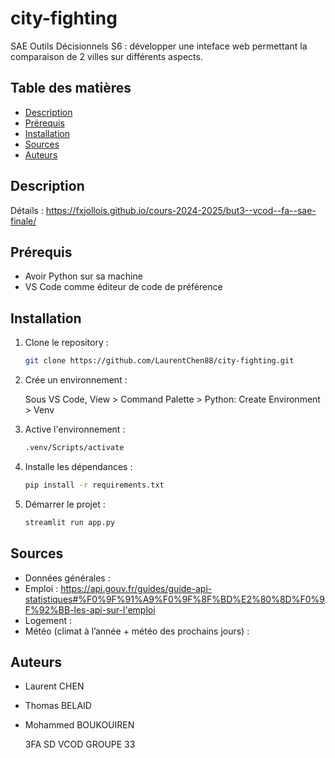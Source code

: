 # city-fighting
SAE Outils Décisionnels S6 : développer une inteface web permettant la comparaison de 2 villes sur différents aspects.

## Table des matières
- [Description](#description)
- [Prérequis](#prérequis)
- [Installation](#installation)
- [Sources](#sources)
- [Auteurs](#auteurs)

## Description
Détails : https://fxjollois.github.io/cours-2024-2025/but3--vcod--fa--sae-finale/

## Prérequis
- Avoir Python sur sa machine
- VS Code comme éditeur de code de préférence

## Installation
1. Clone le repository :
    ```bash
    git clone https://github.com/LaurentChen88/city-fighting.git
    ```
2. Crée un environnement :
   
   Sous VS Code, View > Command Palette > Python: Create Environment > Venv
   
4. Active l'environnement :
   ```bash
   .venv/Scripts/activate
   ```
5. Installe les dépendances :
    ```bash
    pip install -r requirements.txt
    ```
6. Démarrer le projet :
   ```bash
   streamlit run app.py
   ```

## Sources
- Données générales :
- Emploi : https://api.gouv.fr/guides/guide-api-statistiques#%F0%9F%91%A9%F0%9F%8F%BD%E2%80%8D%F0%9F%92%BB-les-api-sur-l'emploi
- Logement :
- Météo (climat à l’année + météo des prochains jours) : 

## Auteurs
- Laurent CHEN
- Thomas BELAID
- Mohammed BOUKOUIREN

  3FA SD VCOD GROUPE 33
